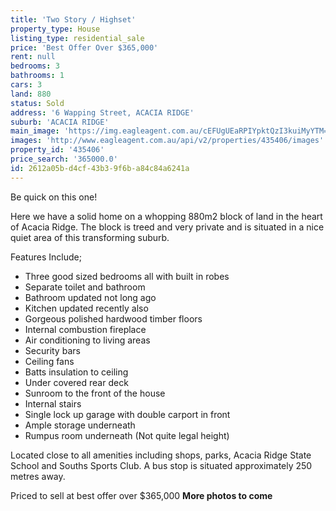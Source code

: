 ```yaml
---
title: 'Two Story / Highset'
property_type: House
listing_type: residential_sale
price: 'Best Offer Over $365,000'
rent: null
bedrooms: 3
bathrooms: 1
cars: 3
land: 880
status: Sold
address: '6 Wapping Street, ACACIA RIDGE'
suburb: 'ACACIA RIDGE'
main_image: 'https://img.eagleagent.com.au/cEFUgUEaRPIYpktQzI3kuiMyYTM=/1280x854/smart/https://s3-us-west-2.amazonaws.com/eagleagent-orig/images/6824212/116643223-image-M.jpg'
images: 'http://www.eagleagent.com.au/api/v2/properties/435406/images'
property_id: '435406'
price_search: '365000.0'
id: 2612a05b-d4cf-43b3-9f6b-a84c84a6241a
---
```

Be quick on this one!

Here we have a solid home on a whopping 880m2 block of land in the heart of Acacia Ridge. The block is treed and very private and is situated in a nice quiet area of this transforming suburb.

Features Include;
*  Three good sized bedrooms all with built in robes
*  Separate toilet and bathroom
*  Bathroom updated not long ago
*  Kitchen updated recently also
*  Gorgeous polished hardwood timber floors
*  Internal combustion fireplace
*  Air conditioning to living areas
*  Security bars
*  Ceiling fans
*  Batts insulation to ceiling
*  Under covered rear deck
*  Sunroom to the front of the house
*  Internal stairs
*  Single lock up garage with double carport in front
*  Ample storage underneath
*  Rumpus room underneath (Not quite legal height)

Located close to all amenities including shops, parks, Acacia Ridge State School and Souths Sports Club. A bus stop is situated approximately 250 metres away.

Priced to sell at best offer over $365,000
**More photos to come**